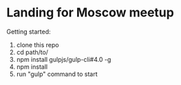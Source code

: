 # Landing for Moscow meetup

Getting started:

1. clone this repo
2. cd path/to/
3. npm install gulpjs/gulp-cli#4.0 -g
4. npm install
5. run "gulp" command to start
